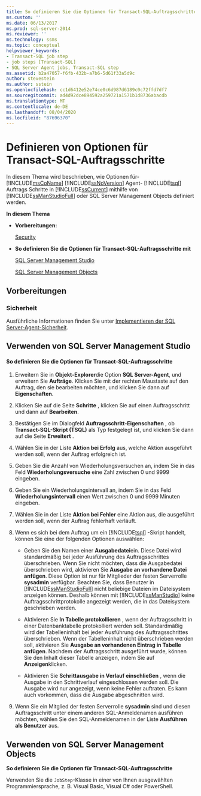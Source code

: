 ```yaml
---
title: So definieren Sie die Optionen für Transact-SQL-Auftragsschritte | Microsoft-Dokumentation
ms.custom: ''
ms.date: 06/13/2017
ms.prod: sql-server-2014
ms.reviewer: ''
ms.technology: ssms
ms.topic: conceptual
helpviewer_keywords:
- Transact-SQL job step
- job steps [Transact-SQL]
- SQL Server Agent jobs, Transact-SQL step
ms.assetid: b2a47057-f6fb-432b-a7b6-5d61f33a5d9c
author: stevestein
ms.author: sstein
ms.openlocfilehash: cc1d6412e52e74ce0c6d987d6189c0c72ffd7df7
ms.sourcegitcommit: ad4d92dce894592a259721a1571b1d8736abacdb
ms.translationtype: MT
ms.contentlocale: de-DE
ms.lasthandoff: 08/04/2020
ms.locfileid: "87696370"
---
```

# <a name="define-transact-sql-job-step-options"></a>Definieren von Optionen für Transact-SQL-Auftragsschritte
  In diesem Thema wird beschrieben, wie Optionen für- [!INCLUDE[msCoName](../../includes/msconame-md.md)] [!INCLUDE[ssNoVersion](../../includes/ssnoversion-md.md)] Agent- [!INCLUDE[tsql](../../includes/tsql-md.md)] Auftrags Schritte in [!INCLUDE[ssCurrent](../../includes/sscurrent-md.md)] mithilfe von [!INCLUDE[ssManStudioFull](../../includes/ssmanstudiofull-md.md)] oder SQL Server Management Objects definiert werden.  
  
 **In diesem Thema**  
  
-   **Vorbereitungen:**  
  
     [Security](#Security)  
  
-   **So definieren Sie die Optionen für Transact-SQL-Auftragsschritte mit**  
  
     [SQL Server Management Studio](#SSMS)  
  
     [SQL Server Management Objects](#SMO)  
  
##  <a name="before-you-begin"></a><a name="BeforeYouBegin"></a> Vorbereitungen  
  
###  <a name="security"></a><a name="Security"></a> Sicherheit  
 Ausführliche Informationen finden Sie unter [Implementieren der SQL Server-Agent-Sicherheit](implement-sql-server-agent-security.md).  
  
##  <a name="using-sql-server-management-studio"></a><a name="SSMS"></a> Verwenden von SQL Server Management Studio  
  
#### <a name="to-define-transact-sql-job-step-options"></a>So definieren Sie die Optionen für Transact-SQL-Auftragsschritte  
  
1.  Erweitern Sie in **Objekt-Explorer**die Option **SQL Server-Agent**, und erweitern Sie **Aufträge**. Klicken Sie mit der rechten Maustaste auf den Auftrag, den sie bearbeiten möchten, und klicken Sie dann auf **Eigenschaften**.  
  
2.  Klicken Sie auf die Seite **Schritte** , klicken Sie auf einen Auftragsschritt und dann auf **Bearbeiten**.  
  
3.  Bestätigen Sie im Dialogfeld **Auftragsschritt-Eigenschaften** , ob **Transact-SQL-Skript (TSQL)** als Typ festgelegt ist, und klicken Sie dann auf die Seite **Erweitert** .  
  
4.  Wählen Sie in der Liste **Aktion bei Erfolg** aus, welche Aktion ausgeführt werden soll, wenn der Auftrag erfolgreich ist.  
  
5.  Geben Sie die Anzahl von Wiederholungsversuchen an, indem Sie in das Feld **Wiederholungsversuche** eine Zahl zwischen 0 und 9999 eingeben.  
  
6.  Geben Sie ein Wiederholungsintervall an, indem Sie in das Feld **Wiederholungsintervall** einen Wert zwischen 0 und 9999 Minuten eingeben.  
  
7.  Wählen Sie in der Liste **Aktion bei Fehler** eine Aktion aus, die ausgeführt werden soll, wenn der Auftrag fehlerhaft verläuft.  
  
8.  Wenn es sich bei dem Auftrag um ein [!INCLUDE[tsql](../../includes/tsql-md.md)] -Skript handelt, können Sie eine der folgenden Optionen auswählen:  
  
    -   Geben Sie den Namen einer **Ausgabedatei**ein. Diese Datei wird standardmäßig bei jeder Ausführung des Auftragsschrittes überschrieben. Wenn Sie nicht möchten, dass die Ausgabedatei überschrieben wird, aktivieren Sie **Ausgabe an vorhandene Datei anfügen**. Diese Option ist nur für Mitglieder der festen Serverrolle **sysadmin** verfügbar. Beachten Sie, dass Benutzer in [!INCLUDE[ssManStudioFull](../../includes/ssmanstudiofull-md.md)] nicht beliebige Dateien im Dateisystem anzeigen können. Deshalb können mit [!INCLUDE[ssManStudio](../../includes/ssmanstudio-md.md)] keine Auftragsschrittprotokolle angezeigt werden, die in das Dateisystem geschrieben werden.  
  
    -   Aktivieren Sie **In Tabelle protokollieren** , wenn der Auftragsschritt in einer Datenbanktabelle protokolliert werden soll. Standardmäßig wird der Tabelleninhalt bei jeder Ausführung des Auftragsschrittes überschrieben. Wenn der Tabelleninhalt nicht überschrieben werden soll, aktivieren Sie **Ausgabe an vorhandenen Eintrag in Tabelle anfügen**. Nachdem der Auftragsschritt ausgeführt wurde, können Sie den Inhalt dieser Tabelle anzeigen, indem Sie auf **Anzeigen**klicken.  
  
    -   Aktivieren Sie **Schrittausgabe in Verlauf einschließen** , wenn die Ausgabe in den Schrittverlauf eingeschlossen werden soll. Die Ausgabe wird nur angezeigt, wenn keine Fehler auftraten. Es kann auch vorkommen, dass die Ausgabe abgeschnitten wird.  
  
9. Wenn Sie ein Mitglied der festen Serverrolle **sysadmin** sind und diesen Auftragsschritt unter einem anderen SQL-Anmeldenamen ausführen möchten, wählen Sie den SQL-Anmeldenamen in der Liste **Ausführen als Benutzer** aus.  
  
##  <a name="using-sql-server-management-objects"></a><a name="SMO"></a>Verwenden von SQL Server Management Objects  
 **So definieren Sie die Optionen für Transact-SQL-Auftragsschritte**  
  
 Verwenden Sie die `JobStep`-Klasse in einer von Ihnen ausgewählten Programmiersprache, z. B. Visual Basic, Visual C# oder PowerShell.  
  
  
